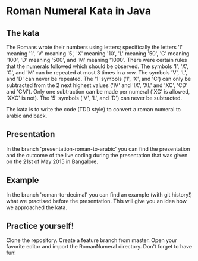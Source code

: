 # Roman Numeral Kata in Java

## The kata
The Romans wrote their numbers using letters; specifically the letters 'I' meaning '1', 'V' meaning '5', 'X' meaning '10', 'L' meaning '50', 'C' meaning '100', 'D' meaning '500', and 'M' meaning '1000'. There were certain rules that the numerals followed which should be observed.
The symbols 'I', 'X', 'C', and 'M' can be repeated at most 3 times in a row. The symbols 'V', 'L', and 'D' can never be repeated. The '1' symbols ('I', 'X', and 'C') can only be subtracted from the 2 next highest values ('IV' and 'IX', 'XL' and 'XC', 'CD' and 'CM'). Only one subtraction can be made per numeral ('XC' is allowed, 'XXC' is not). The '5' symbols ('V', 'L', and 'D') can never be subtracted.

The kata is to write the code (TDD style) to convert a roman numeral to arabic and back.

## Presentation
In the branch 'presentation-roman-to-arabic' you can find the presentation and the outcome of the live coding during the presentation
that was given on the 21st of May 2015 in Bangalore.

## Example
In the branch 'roman-to-decimal' you can find an example (with git history!) what we practised before the presentation.
This will give you an idea how we approached the kata.

## Practice yourself!
Clone the repository.
Create a feature branch from master.
Open your favorite editor and import the RomanNumeral directory.
Don't forget to have fun!
